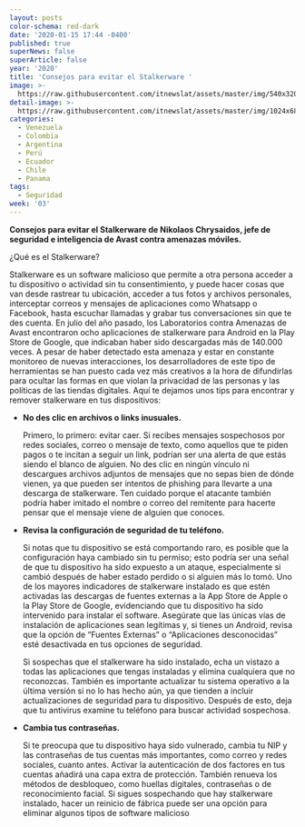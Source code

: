 ```yaml
---
layout: posts
color-schema: red-dark
date: '2020-01-15 17:44 -0400'
published: true
superNews: false
superArticle: false
year: '2020'
title: 'Consejos para evitar el Stalkerware '
image: >-
  https://raw.githubusercontent.com/itnewslat/assets/master/img/540x320/Nikolaos-Chrysaidos-p.jpg
detail-image: >-
  https://raw.githubusercontent.com/itnewslat/assets/master/img/1024x680/Nikolaos-Chrysaidos-g.jpg
categories:
  - Venezuela
  - Colombia
  - Argentina
  - Perú
  - Ecuador
  - Chile
  - Panama
tags:
  - Seguridad
week: '03'
---
```

**Consejos para evitar el Stalkerware de Nikolaos Chrysaidos, jefe de seguridad e inteligencia de Avast contra amenazas móviles.**

¿Qué es el Stalkerware?

Stalkerware es un software malicioso que permite a otra persona acceder a tu dispositivo o actividad sin tu consentimiento, y puede hacer cosas que van desde rastrear tu ubicación, acceder a tus fotos y archivos personales, interceptar correos y mensajes de aplicaciones como Whatsapp o Facebook, hasta escuchar llamadas y grabar  tus conversaciones sin que te des cuenta. En julio del año pasado, los Laboratorios contra Amenazas de Avast encontraron ocho aplicaciones de stalkerware para Android en la Play Store de Google, que indicaban haber sido descargadas más de 140.000 veces. A pesar de haber detectado esta amenaza y estar en constante monitoreo de nuevas interacciones, los desarrolladores de este tipo de herramientas se han puesto cada vez más creativos a la hora de difundirlas para ocultar las formas en que violan la privacidad de las personas y las políticas de las tiendas digitales.
Aquí te dejamos unos tips para encontrar y remover stalkerware en tus dispositivos:

- **No des clic en archivos o links inusuales.**

  Primero, lo primero: evitar caer. Si recibes mensajes sospechosos por redes sociales, correo o mensaje de texto, como aquellos que te piden pagos o te incitan a seguir un link, podrían ser una alerta de que estás siendo el blanco de alguien. No des clic en ningún vínculo ni descargues archivos adjuntos de mensajes que no sepas bien de dónde vienen, ya que pueden ser intentos de phishing para llevarte a una descarga de stalkerware. Ten cuidado porque el atacante también podría haber imitado el nombre o correo del remitente para hacerte pensar que el mensaje viene de alguien que conoces.

- **Revisa la configuración de seguridad de tu teléfono.**

  Si notas que tu dispositivo se está comportando raro, es posible que la configuración haya cambiado sin tu permiso; esto podría ser una señal de que tu dispositivo ha sido expuesto a un ataque, especialmente si cambió después de haber estado perdido o si alguien más lo tomó. Uno de los mayores indicadores de stalkerware instalado es que estén activadas las descargas de fuentes externas a la App Store de Apple o la Play Store de Google, evidenciando que tu dispositivo ha sido intervenido para instalar el software. Asegúrate que las únicas vías de instalación de aplicaciones sean legítimas y, si tienes un Android, revisa que la opción de “Fuentes Externas” o “Aplicaciones desconocidas” esté desactivada en tus opciones de seguridad.

  Si sospechas que el stalkerware ha sido instalado, echa un vistazo a todas las aplicaciones que tengas instaladas y elimina cualquiera que no reconozcas. También es importante actualizar tu sistema operativo a la última versión si no lo has hecho aún, ya que tienden a incluir actualizaciones de seguridad para tu dispositivo. Después de esto, deja que tu antivirus examine tu teléfono para buscar actividad sospechosa.

- **Cambia tus contraseñas.**

  Si te preocupa que tu dispositivo haya sido vulnerado, cambia tu NIP y las contraseñas de tus cuentas más importantes, como correo y redes sociales, cuanto antes. Activar la autenticación de dos factores en tus cuentas añadirá una capa extra de protección. También renueva los métodos de desbloqueo, como huellas digitales, contraseñas o de reconocimiento facial. Si sigues sospechando que hay stalkerware instalado, hacer un reinicio de fábrica puede ser una opción para eliminar algunos tipos de software malicioso